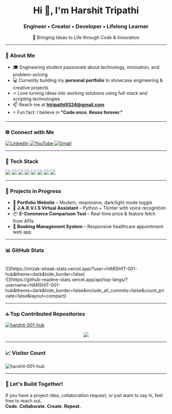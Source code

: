 <h1 align="center">Hi 👋, I'm Harshit Tripathi</h1>
<h3 align="center">Engineer • Creator • Developer • Lifelong Learner</h3>
<p align="center">🚀 Bringing Ideas to Life through Code & Innovation</p>

---

### 💫 About Me
- 🎓 Engineering student passionate about technology, innovation, and problem-solving  
- 💻 Currently building my **personal portfolio** to showcase engineering & creative projects  
- 🔥 Love turning ideas into working solutions using full-stack and scripting technologies  
- 📫 Reach me at **htripathi9324@gmail.com**  
- ⚡ Fun fact: I believe in **"Code once. Reuse forever."**

---

### 🌐 Connect with Me
<p align="left">
  <a href="https://linkedin.com/in/harshit-tripathi-2b0ab027b" target="_blank">
    <img src="https://img.shields.io/badge/LinkedIn-%230077B5.svg?style=for-the-badge&logo=linkedin&logoColor=white" alt="LinkedIn">
  </a>
  <a href="https://youtube.com/@HarshitBhaiya001" target="_blank">
    <img src="https://img.shields.io/badge/YouTube-%23FF0000.svg?style=for-the-badge&logo=youtube&logoColor=white" alt="YouTube">
  </a>
  <a href="mailto:htripathi9324@gmail.com">
    <img src="https://img.shields.io/badge/Email-D14836?style=for-the-badge&logo=gmail&logoColor=white" alt="Gmail">
  </a>
</p>

---

### 🧰 Tech Stack
<p align="left">
  <img src="https://img.shields.io/badge/html5-%23E34F26.svg?&style=for-the-badge&logo=html5&logoColor=white" />
  <img src="https://img.shields.io/badge/css3-%231572B6.svg?&style=for-the-badge&logo=css3&logoColor=white" />
  <img src="https://img.shields.io/badge/javascript-%23323330.svg?&style=for-the-badge&logo=javascript&logoColor=%23F7DF1E" />
  <img src="https://img.shields.io/badge/PHP-%23777BB4.svg?&style=for-the-badge&logo=php&logoColor=white" />
  <img src="https://img.shields.io/badge/python-3670A0?&style=for-the-badge&logo=python&logoColor=ffdd54" />
  <img src="https://img.shields.io/badge/MySQL-4479A1?&style=for-the-badge&logo=mysql&logoColor=white" />
  <img src="https://img.shields.io/badge/GitHub-%23121011.svg?&style=for-the-badge&logo=github&logoColor=white" />
  <img src="https://img.shields.io/badge/Apache-%23D42029.svg?&style=for-the-badge&logo=apache&logoColor=white" />
</p>

---

### 🚧 Projects in Progress
- 🔭 **Portfolio Website** – Modern, responsive, dark/light mode toggle  
- 🤖 **J.A.R.V.I.S Virtual Assistant** – Python + Tkinter with voice recognition  
- 📦 **E-Commerce Comparison Tool** – Real-time price & feature fetch from APIs  
- 🏥 **Booking Management System** – Responsive healthcare appointment web app  

---

### 📊 GitHub Stats

<p align="centre"><a href="https://github-readme-stats.vercel.app/api?username=HARSHIT-001-hub&theme=dark&hide_border=false&include_all_commits=false&count_private=false)" ></a> </p><br/>
![](https://nirzak-streak-stats.vercel.app/?user=HARSHIT-001-hub&theme=dark&hide_border=false)<br/>
![](https://github-readme-stats.vercel.app/api/top-langs/?username=HARSHIT-001-hub&theme=dark&hide_border=false&include_all_commits=false&count_private=false&layout=compact)

---

### 🔝 Top Contributed Repositories


<p align="left"> <a href="https://github.com/ryo-ma/github-profile-trophy"><img src="https://github-profile-trophy.vercel.app/?username=HARSHIT-001-hub" alt="harshit-001-hub" /></a> </p>
<p align="center">
  <img src="https://github-contributor-stats.vercel.app/api?username=HARSHIT-001-hub&limit=5&theme=tokyonight&combine_all_yearly_contributions=true" />
</p>

---

### 📈 Visitor Count
<p align="left"> <img src="https://komarev.com/ghpvc/?username=HARSHIT-001-hub&label=Profile%20views&color=0e75b6&style=flat" alt="harshit-001-hub" /> </p>

---

### 🚀 Let's Build Together!
If you have a project idea, collaboration request, or just want to say hi, feel free to reach out.  
**Code. Collaborate. Create. Repeat.**

<!-- Proudly crafted using GPRM (https://gprm.itsvg.in) -->

